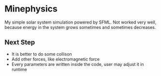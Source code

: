 Minephysics
===

My simple solar system simulation powered by SFML.
Not worked very well, because energy in the system grows sometimes
and sometimes decreases.

## Next Step
- It is better to do some collison
- Add other forces, like electromagnetic force
- Every parameters are written inside the code, user may adjust it in runtime
